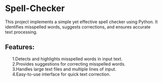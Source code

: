 # Spell-Checker
This project implements a simple yet effective spell checker using Python. It identifies misspelled words, suggests corrections, and ensures accurate text processing.
<br>
<h2>Features:</h2>
<ul>
1.Detects and highlights misspelled words in input text.<br>
2.Provides suggestions for correcting misspelled words.<br>
3.Handles large text files and multiple lines of input.<br>
4.Easy-to-use interface for quick text correction.
</ul>
